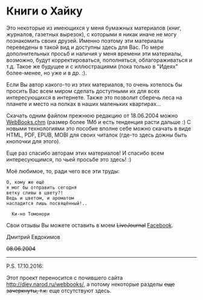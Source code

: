 # Книги о Хайку

Это некоторые из имеющихся у меня бумажных материалов (книг, журналов, газетных вырезок), с которыми я никак иначе не могу познакомить своих друзей. Именно поэтому эти материалы переведены в такой вид и доступны здесь для Вас. По мере дополнительных просьб и наличия у меня времени эти материалы, возможно, будут корректироваться, пополняться, облагораживаться и т.д. Такое же будущее и с иллюстрациями (пока только в "Идеях" более-менее, но уже и в др. :).

Если Вы автор какого-то из этих материалов, то очень хотелось бы просить Вас всем миром сделать доступными их для всех интересующихся в интернете. Также это позволит сберечь леса на планете и место на полках в наших маленьких квартирах...

Скачать одним файлом прежнюю редакцию от 18.06.2004 можно [WebBooks.chm](https://github.com/diev/Haiku-Books/releases/tag/v1.0) (размер более 1Мб и есть тенденция расти дальше :) С новыми технологиями это пособие вполне себе можно скачать в виде HTML, PDF, EPUB, MOBI для своих читалок (где-то здесь дожны быть кнопочки для этого).

Еще раз спасибо авторам этих материалов! И спасибо всем интересующимся, по чьей просьбе это здесь! :)

Моё любимое, то, ради чего все эти труды:

```
О, кому же ещё
я мог бы отправить сегодня
ветку сливы в цвету?!
Ведь и цветом, и ароматом
насладится лишь посвящённый!..

  Ки-но Томонори
```

Свои отзывы Вы можете оставить в моем ~~LiveJournal~~ [Facebook](https://facebook.com/dmitrii.evdokimov).

Дмитрий Евдокимов

~~08.06.2004~~

---------------------------

P.S. 17.10.2016:

Этот проект переносится с почившего сайта http://diev.narod.ru/webbooks/, а потому некоторые разделы ~~еще зачеркнуты, т.к.~~ еще отсутствуют здесь.
